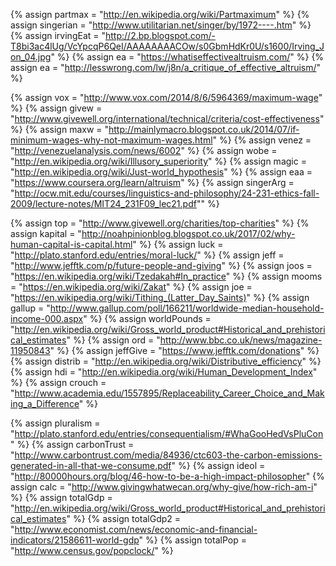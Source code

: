 {%	assign partmax		= "http://en.wikipedia.org/wiki/Partmaximum"				%}
{%	assign singerian	= "http://www.utilitarian.net/singer/by/1972----.htm"		%}
{%	assign irvingEat	= "http://2.bp.blogspot.com/-T8bi3ac4lUg/VcYpcqP6QeI/AAAAAAAACOw/s0GbmHdKr0U/s1600/Irving_Jon_04.jpg"		%}
{%	assign ea			= "https://whatiseffectivealtruism.com/"	%}
{%	assign ea			= "http://lesswrong.com/lw/j8n/a_critique_of_effective_altruism/"		%}

{%	assign vox			= "http://www.vox.com/2014/8/6/5964369/maximum-wage"	%}
{%	assign givew		= "http://www.givewell.org/international/technical/criteria/cost-effectiveness"	%}
{%	assign maxw			= "http://mainlymacro.blogspot.co.uk/2014/07/if-minimum-wages-why-not-maximum-wages.html"	%}
{%	assign venez		= "http://venezuelanalysis.com/news/6002"	%}
{%	assign wobe			= "http://en.wikipedia.org/wiki/Illusory_superiority"	%}
{%	assign magic		= "http://en.wikipedia.org/wiki/Just-world_hypothesis"	%}
{%	assign eaa			= "https://www.coursera.org/learn/altruism"	%}
{%	assign singerArg	= "http://ocw.mit.edu/courses/linguistics-and-philosophy/24-231-ethics-fall-2009/lecture-notes/MIT24_231F09_lec21.pdf""	%}

{%	assign top			= "http://www.givewell.org/charities/top-charities"	%}
{%	assign kapital		= "http://noahpinionblog.blogspot.co.uk/2017/02/why-human-capital-is-capital.html"	%}
{%	assign luck			= "http://plato.stanford.edu/entries/moral-luck/"	%}
{%	assign jeff			= "http://www.jefftk.com/p/future-people-and-giving"	%}
{%	assign joos			= "https://en.wikipedia.org/wiki/Tzedakah#In_practice"	%}
{%	assign mooms		= "https://en.wikipedia.org/wiki/Zakat"	%}
{%	assign joe			= "https://en.wikipedia.org/wiki/Tithing_(Latter_Day_Saints)"	%}
{%	assign gallup		= "http://www.gallup.com/poll/166211/worldwide-median-household-income-000.aspx"	%}
{%	assign worldPounds	= "http://en.wikipedia.org/wiki/Gross_world_product#Historical_and_prehistorical_estimates"	%}
{%	assign ord			= "http://www.bbc.co.uk/news/magazine-11950843"			%}
{%	assign jeffGive		= "https://www.jefftk.com/donations"			%}
{%	assign distrib 		= "http://en.wikipedia.org/wiki/Distributive_efficiency"				%}
{%	assign hdi 			= "http://en.wikipedia.org/wiki/Human_Development_Index"				%}
{%	assign crouch 		= "http://www.academia.edu/1557895/Replaceability_Career_Choice_and_Making_a_Difference"			%}

{%	assign pluralism 	= "http://plato.stanford.edu/entries/consequentialism/#WhaGooHedVsPluCon"		%}
{%	assign carbonTrust 	= "http://www.carbontrust.com/media/84936/ctc603-the-carbon-emissions-generated-in-all-that-we-consume.pdf"	%}
{%	assign ideol 		= "http://80000hours.org/blog/46-how-to-be-a-high-impact-philosopher"
{%	assign calc			= "http://www.givingwhatwecan.org/why-give/how-rich-am-i"		%}
{%	assign totalGdp		= "http://en.wikipedia.org/wiki/Gross_world_product#Historical_and_prehistorical_estimates"	%}
{%	assign totalGdp2	= "http://www.economist.com/news/economic-and-financial-indicators/21586611-world-gdp"		%}
{%	assign totalPop		= "http://www.census.gov/popclock/"		%}

